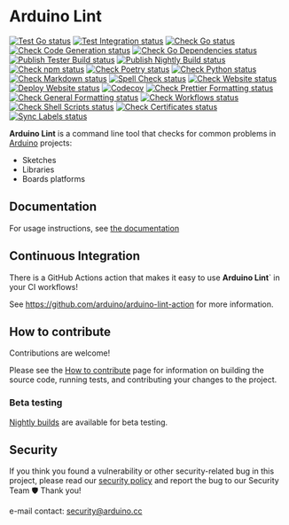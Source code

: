 # Arduino Lint

[![Test Go status](https://github.com/arduino/arduino-lint/actions/workflows/test-go-task.yml/badge.svg)](https://github.com/arduino/arduino-lint/actions/workflows/test-go-task.yml)
[![Test Integration status](https://github.com/arduino/arduino-lint/actions/workflows/test-go-integration-task.yml/badge.svg)](https://github.com/arduino/arduino-lint/actions/workflows/test-go-integration-task.yml)
[![Check Go status](https://github.com/arduino/arduino-lint/actions/workflows/check-go-task.yml/badge.svg)](https://github.com/arduino/arduino-lint/actions/workflows/check-go-task.yml)
[![Check Code Generation status](https://github.com/arduino/arduino-lint/actions/workflows/check-code-generation-task.yml/badge.svg)](https://github.com/arduino/arduino-lint/actions/workflows/check-code-generation-task.yml)
[![Check Go Dependencies status](https://github.com/arduino/arduino-lint/actions/workflows/check-go-dependencies-task.yml/badge.svg)](https://github.com/arduino/arduino-lint/actions/workflows/check-go-dependencies-task.yml)
[![Publish Tester Build status](https://github.com/arduino/arduino-lint/actions/workflows/publish-go-tester-task.yml/badge.svg)](https://github.com/arduino/arduino-lint/actions/workflows/publish-go-tester-task.yml)
[![Publish Nightly Build status](https://github.com/arduino/arduino-lint/actions/workflows/publish-go-nightly-task.yml/badge.svg)](https://github.com/arduino/arduino-lint/actions/workflows/publish-go-nightly-task.yml)
[![Check npm status](https://github.com/arduino/arduino-lint/actions/workflows/check-npm-task.yml/badge.svg)](https://github.com/arduino/arduino-lint/actions/workflows/check-npm-task.yml)
[![Check Poetry status](https://github.com/arduino/arduino-lint/actions/workflows/check-poetry-task.yml/badge.svg)](https://github.com/arduino/arduino-lint/actions/workflows/check-poetry-task.yml)
[![Check Python status](https://github.com/arduino/arduino-lint/actions/workflows/check-python-task.yml/badge.svg)](https://github.com/arduino/arduino-lint/actions/workflows/check-python-task.yml)
[![Check Markdown status](https://github.com/arduino/arduino-lint/actions/workflows/check-markdown-task.yml/badge.svg)](https://github.com/arduino/arduino-lint/actions/workflows/check-markdown-task.yml)
[![Spell Check status](https://github.com/arduino/arduino-lint/actions/workflows/spell-check-task.yml/badge.svg)](https://github.com/arduino/arduino-lint/actions/workflows/spell-check-task.yml)
[![Check Website status](https://github.com/arduino/arduino-lint/actions/workflows/check-mkdocs-task.yml/badge.svg)](https://github.com/arduino/arduino-lint/actions/workflows/check-mkdocs-task.yml)
[![Deploy Website status](https://github.com/arduino/arduino-lint/actions/workflows/deploy-cobra-mkdocs-versioned-poetry.yml/badge.svg)](https://github.com/arduino/arduino-lint/actions/workflows/deploy-cobra-mkdocs-versioned-poetry.yml)
[![Codecov](https://codecov.io/gh/arduino/arduino-lint/branch/main/graph/badge.svg?token=nprqPQMbdh)](https://codecov.io/gh/arduino/arduino-lint)
[![Check Prettier Formatting status](https://github.com/arduino/arduino-lint/actions/workflows/check-prettier-formatting-task.yml/badge.svg)](https://github.com/arduino/arduino-lint/actions/workflows/check-prettier-formatting-task.yml)
[![Check General Formatting status](https://github.com/arduino/arduino-lint/actions/workflows/check-general-formatting-task.yml/badge.svg)](https://github.com/arduino/arduino-lint/actions/workflows/check-general-formatting-task.yml)
[![Check Workflows status](https://github.com/arduino/arduino-lint/actions/workflows/check-workflows-task.yml/badge.svg)](https://github.com/arduino/arduino-lint/actions/workflows/check-workflows-task.yml)
[![Check Shell Scripts status](https://github.com/arduino/arduino-lint/actions/workflows/check-shell-task.yml/badge.svg)](https://github.com/arduino/arduino-lint/actions/workflows/check-shell-task.yml)
[![Check Certificates status](https://github.com/arduino/arduino-lint/actions/workflows/check-certificates.yml/badge.svg)](https://github.com/arduino/arduino-lint/actions/workflows/check-certificates.yml)
[![Sync Labels status](https://github.com/arduino/arduino-lint/actions/workflows/sync-labels-npm.yml/badge.svg)](https://github.com/arduino/arduino-lint/actions/workflows/sync-labels-npm.yml)

**Arduino Lint** is a command line tool that checks for common problems in [Arduino](https://www.arduino.cc/) projects:

- Sketches
- Libraries
- Boards platforms

## Documentation

For usage instructions, see [the documentation](https://arduino.github.io/arduino-lint/latest/)

## Continuous Integration

There is a GitHub Actions action that makes it easy to use **Arduino Lint**` in your CI workflows!

See https://github.com/arduino/arduino-lint-action for more information.

## How to contribute

Contributions are welcome!

Please see the [How to contribute](https://arduino.github.io/arduino-lint/latest/CONTRIBUTING/) page for information on
building the source code, running tests, and contributing your changes to the project.

### Beta testing

[Nightly builds](https://arduino.github.io/arduino-lint/latest/installation/#nightly-builds) are available for beta
testing.

## Security

If you think you found a vulnerability or other security-related bug in this project, please read our
[security policy](https://github.com/arduino/arduino-lint/security/policy) and report the bug to our Security Team 🛡️
Thank you!

e-mail contact: security@arduino.cc
